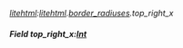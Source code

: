_[litehtml](../../modules/litehtml/litehtml-module.md):[litehtml](../../modules/litehtml/litehtml-module.md).[border\_radiuses](../../modules/litehtml/litehtml-border_radiuses.md).top\_right\_x_
##### Field top\_right\_x:[Int](../../modules/wonkey/wonkey-types-int.md)
